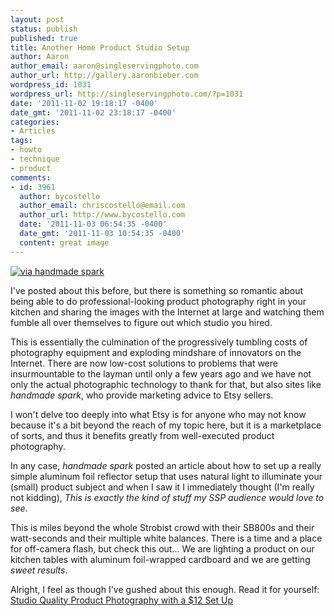 ```yaml
---
layout: post
status: publish
published: true
title: Another Home Product Studio Setup
author: Aaron
author_email: aaron@singleservingphoto.com
author_url: http://gallery.aaronbieber.com
wordpress_id: 1031
wordpress_url: http://singleservingphoto.com/?p=1031
date: '2011-11-02 19:18:17 -0400'
date_gmt: '2011-11-02 23:18:17 -0400'
categories:
- Articles
tags:
- howto
- technique
- product
comments:
- id: 3961
  author: bycostello
  author_email: chriscostello@email.com
  author_url: http://www.bycostello.com
  date: '2011-11-03 06:54:35 -0400'
  date_gmt: '2011-11-03 10:54:35 -0400'
  content: great image
---
```

[![via handmade
spark](/wp-content/uploads/2011/11/anderson-tabletop-studio.png "anderson-tabletop-studio")](/wp-content/uploads/2011/11/anderson-tabletop-studio.png)

I've posted about this before, but there is something so romantic about
being able to do professional-looking product photography right in your
kitchen and sharing the images with the Internet at large and watching
them fumble all over themselves to figure out which studio you hired.

This is essentially the culmination of the progressively tumbling costs
of photography equipment and exploding mindshare of innovators on the
Internet. There are now low-cost solutions to problems that were
insurmountable to the layman until only a few years ago and we have not
only the actual photographic technology to thank for that, but also
sites like _handmade spark_, who provide marketing advice to Etsy
sellers.

I won't delve too deeply into what Etsy is for anyone who may not know
because it's a bit beyond the reach of my topic here, but it is a
marketplace of sorts, and thus it benefits greatly from well-executed
product photography.

In any case, _handmade spark_ posted an article about how to set up a
really simple aluminum foil reflector setup that uses natural light to
illuminate your (small) product subject and when I saw it I immediately
thought (I'm really not kidding), _This is exactly the kind of stuff my
SSP audience would love to see_.

This is miles beyond the whole Strobist crowd with their SB800s and
their watt-seconds and their multiple white balances. There is a time
and a place for off-camera flash, but check this out... We are lighting
a product on our kitchen tables with aluminum foil-wrapped cardboard and
we are getting _sweet results_.

Alright, I feel as though I've gushed about this enough. Read it for
yourself: [Studio Quality Product Photography with a \$12 Set
Up](http://www.handmadespark.com/blog/studio-quality-product-photography-with-a-12-set-up-guest-post-from-via-u-photography-blog/)
